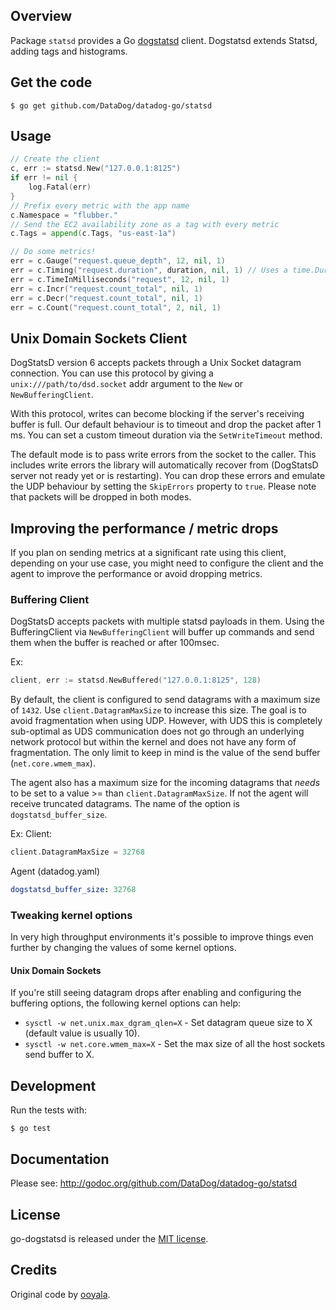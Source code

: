 ## Overview

Package `statsd` provides a Go [dogstatsd](http://docs.datadoghq.com/guides/dogstatsd/) client.  Dogstatsd extends Statsd, adding tags
and histograms.

## Get the code

    $ go get github.com/DataDog/datadog-go/statsd

## Usage

```go
// Create the client
c, err := statsd.New("127.0.0.1:8125")
if err != nil {
    log.Fatal(err)
}
// Prefix every metric with the app name
c.Namespace = "flubber."
// Send the EC2 availability zone as a tag with every metric
c.Tags = append(c.Tags, "us-east-1a")

// Do some metrics!
err = c.Gauge("request.queue_depth", 12, nil, 1)
err = c.Timing("request.duration", duration, nil, 1) // Uses a time.Duration!
err = c.TimeInMilliseconds("request", 12, nil, 1)
err = c.Incr("request.count_total", nil, 1)
err = c.Decr("request.count_total", nil, 1)
err = c.Count("request.count_total", 2, nil, 1)
```
## Unix Domain Sockets Client

DogStatsD version 6 accepts packets through a Unix Socket datagram connection. You can use this protocol by giving a
`unix:///path/to/dsd.socket` addr argument to the `New` or `NewBufferingClient`.

With this protocol, writes can become blocking if the server's receiving buffer is full. Our default behaviour is to
timeout and drop the packet after 1 ms. You can set a custom timeout duration via the `SetWriteTimeout` method.

The default mode is to pass write errors from the socket to the caller. This includes write errors the library will
automatically recover from (DogStatsD server not ready yet or is restarting). You can drop these errors and emulate
the UDP behaviour by setting the `SkipErrors` property to `true`. Please note that packets will be dropped in both modes.

## Improving the performance / metric drops

If you plan on sending metrics at a significant rate using this client, depending on your use case, you might need to configure the client and the agent to improve the performance or avoid dropping metrics.

### Buffering Client

DogStatsD accepts packets with multiple statsd payloads in them. Using the BufferingClient via `NewBufferingClient` will buffer up commands and send them when the buffer is reached or after 100msec.

Ex:
```go
client, err := statsd.NewBuffered("127.0.0.1:8125", 128)
```

By default, the client is configured to send datagrams with a maximum size of `1432`. Use `client.DatagramMaxSize` to increase this size. The goal is to avoid fragmentation when using UDP. However, with UDS this is completely sub-optimal as UDS communication does not go through an underlying network protocol but within the kernel and does not have any form of fragmentation. The only limit to keep in mind is the value of the send buffer (`net.core.wmem_max`).

The agent also has a maximum size for the incoming datagrams that *needs* to be set to a value >= than `client.DatagramMaxSize`. If not the agent will receive truncated datagrams. The name of the option is `dogstatsd_buffer_size`.

Ex:
Client:
```go
client.DatagramMaxSize = 32768
```
Agent (datadog.yaml)
```yaml
dogstatsd_buffer_size: 32768
```

### Tweaking kernel options

In very high throughput environments it's possible to improve things even further by changing the values of some kernel options.

#### Unix Domain Sockets

If you're still seeing datagram drops after enabling and configuring the buffering options, the following kernel options can help:
- `sysctl -w net.unix.max_dgram_qlen=X` - Set datagram queue size to X (default value is usually 10).
- `sysctl -w net.core.wmem_max=X` - Set the max size of all the host sockets send buffer to X.

## Development

Run the tests with:

    $ go test

## Documentation

Please see: http://godoc.org/github.com/DataDog/datadog-go/statsd

## License

go-dogstatsd is released under the [MIT license](http://www.opensource.org/licenses/mit-license.php).

## Credits

Original code by [ooyala](https://github.com/ooyala/go-dogstatsd).
